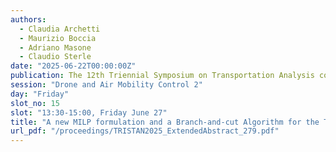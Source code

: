 ```yaml
---
authors:
  - Claudia Archetti
  - Maurizio Boccia
  - Adriano Masone
  - Claudio Sterle
date: "2025-06-22T00:00:00Z"
publication: The 12th Triennial Symposium on Transportation Analysis conference
session: "Drone and Air Mobility Control 2"
day: "Friday"
slot_no: 15
slot: "13:30-15:00, Friday June 27"
title: "A new MILP formulation and a Branch-and-cut Algorithm for the TSP with Release Dates and Drone Resupply"
url_pdf: "/proceedings/TRISTAN2025_ExtendedAbstract_279.pdf"
---
```

